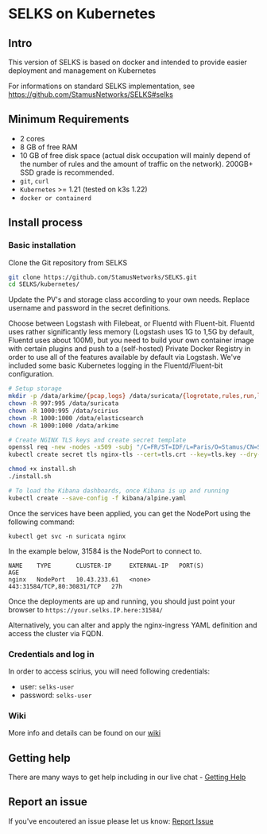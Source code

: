 SELKS on Kubernetes
===============

Intro
-----

This version of SELKS is based on docker and intended to provide easier deployment and management on Kubernetes

For informations on standard SELKS implementation, see https://github.com/StamusNetworks/SELKS#selks

Minimum Requirements
--------------------
- 2 cores
- 8 GB of free RAM
- 10 GB of free disk space (actual disk occupation will mainly depend of the number of rules and the amount of traffic on the network). 200GB+ SSD grade is recommended.
- ``git``, ``curl``
- ``Kubernetes`` >= 1.21 (tested on k3s 1.22)
- ``docker or containerd``

Install process
---------------
### Basic installation
Clone the Git repository from SELKS

```bash
git clone https://github.com/StamusNetworks/SELKS.git
cd SELKS/kubernetes/
```

Update the PV's and storage class according to your own needs. Replace username and password in the secret definitions.

Choose between Logstash with Filebeat, or Fluentd with Fluent-bit. Fluentd uses rather significantly less memory (Logstash uses 1G to 1,5G by default, Fluentd uses about 100M), but you need to build your own container image with certain plugins and push to a (self-hosted) Private Docker Registry in order to use all of the features available by default via Logstash. We've included some basic Kubernetes logging in the Fluentd/Fluent-bit configuration.

```bash
# Setup storage
mkdir -p /data/arkime/{pcap,logs} /data/suricata/{logrotate,rules,run,logs/fpc} /data/scirius/{data,logs,static} /data/elasticsearch
chown -R 997:995 /data/suricata
chown -R 1000:995 /data/scirius
chown -R 1000:1000 /data/elasticsearch
chown -R 1000:1000 /data/arkime

# Create NGINX TLS keys and create secret template
openssl req -new -nodes -x509 -subj "/C=FR/ST=IDF/L=Paris/O=Stamus/CN=SELKS" -days 3650 -keyout ./tls.key -out tls.crt -extensions v3_ca
kubectl create secret tls nginx-tls --cert=tls.crt --key=tls.key --dry-run=client -o yaml > nginx/nginx-secret.yaml

chmod +x install.sh
./install.sh

# To load the Kibana dashboards, once Kibana is up and running
kubectl create --save-config -f kibana/alpine.yaml
```
Once the services have been applied, you can get the NodePort using the following command:
```
kubectl get svc -n suricata nginx
```
In the example below, 31584 is the NodePort to connect to.
```
NAME    TYPE       CLUSTER-IP     EXTERNAL-IP   PORT(S)                      AGE
nginx   NodePort   10.43.233.61   <none>        443:31584/TCP,80:30831/TCP   27h
```

Once the deployments are up and running, you should just point your browser to `https://your.selks.IP.here:31584/`

Alternatively, you can alter and apply the nginx-ingress YAML definition and access the cluster via FQDN.

### Credentials and log in

In order to access scirius, you will need following credentials:

-   user: `selks-user`
-   password: `selks-user`

### Wiki

More info and details can be found on our [wiki](https://github.com/StamusNetworks/SELKS/wiki/Docker)


Getting help
------------

There are many ways to get help including in our live chat - [Getting Help](https://github.com/StamusNetworks/SELKS/wiki/Getting-Help)

Report an issue
---------------

If you've encoutered an issue please let us know: [Report Issue](https://github.com/StamusNetworks/SELKS/issues/new?labels[]=Docker&title=Docker:%20Issue%20summary&body=%3C%21--%0AUse%20the%20commands%20below%20to%20provide%20key%20information%20from%20your%20environment%3A%0AYou%20do%20NOT%20have%20to%20include%20this%20information%20if%20this%20is%20a%20FEATURE%20REQUEST%0A--%3E%0A%0A%2A%2ADescription%2A%2A%0A%0A%0A%2A%2ASteps%20to%20reproduce%20the%20issue%3A%2A%2A%0A1.%0A2.%0A3.%0A%0A%2A%2ADescribe%20the%20results%20you%20received%3A%2A%2A%0A%0A%0A%2A%2ADescribe%20the%20results%20you%20expected%3A%2A%2A%0A%0A%0A%2A%2AAdditional%20information%20you%20deem%20important%20%28e.g.%20issue%20happens%20only%20occasionally%29%3A%2A%2A%0A%0A%2A%2AOutput%20of%20%60docker%20version%60%3A%2A%2A%0A%0A%60%60%60%0A%28paste%20your%20output%20here%29%0A%60%60%60%0A%0A%2A%2AOutput%20of%20%60docker-compose%20version%60%3A%2A%2A%0A%0A%60%60%60%0A%28paste%20your%20output%20here%29%0A%60%60%60%0A%0A%2A%2AOutput%20of%20%60lsb_release%20-a%60%3A%2A%2A%0A%0A%60%60%60%0A%28paste%20your%20output%20here%29%0A%60%60%60%0A%0A%2A%2AAdditional%20environment%20details%3A%2A%2A%0A)
